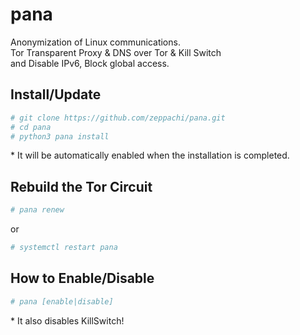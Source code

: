 # pana
Anonymization of Linux communications.  
Tor Transparent Proxy & DNS over Tor & Kill Switch  
and Disable IPv6, Block global access.

## Install/Update
```bash
# git clone https://github.com/zeppachi/pana.git
# cd pana
# python3 pana install
```
\* It will be automatically enabled when the installation is completed.
## Rebuild the Tor Circuit
```bash
# pana renew
```
or
```bash
# systemctl restart pana
```
## How to Enable/Disable
```bash
# pana [enable|disable]
```
\* It also disables KillSwitch!
